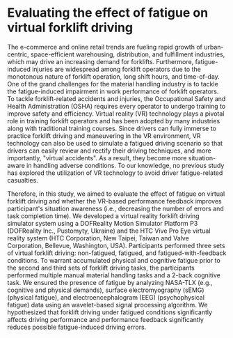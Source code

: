 # Evaluating the effect of fatigue on virtual forklift driving

The e-commerce and online retail trends are fueling rapid growth of urban-centric, space-efficient warehousing, distribution, and fulfillment industries, which may drive an increasing demand for forklifts. Furthermore, fatigue-induced injuries are widespread among forklift operators due to the monotonous nature of forklift operation, long shift hours, and time-of-day. One of the grand challenges for the material handling industry is to tackle the fatigue-induced impairment in work performance of forklift operators. To tackle forklift-related accidents and injuries, the Occupational Safety and Health Administration (OSHA) requires every operator to undergo training to improve safety and efficiency. Virtual reality (VR) technology plays a pivotal role in training forklift operators and has been adopted by many industries along with traditional training courses. Since drivers can fully immerse to practice forklift driving and maneuvering in the VR environment, VR technology can also be used to simulate a fatigued driving scenario so that drivers can easily review and rectify their driving techniques, and more importantly, "virtual accidents". As a result, they become more situation-aware in handling adverse conditions. To our knowledge, no previous study has explored the utilization of VR technology to avoid driver fatigue-related casualties.  

Therefore, in this study, we aimed to evaluate the effect of fatigue on virtual forklift driving and whether the VR-based performance feedback improves participant's situation awareness (i.e., decreasing the number of errors and task completion time). We developed a virtual reality forklift driving simulator system using a DOFReality Motion Simulator Platform P3 (DOFReality Inc., Pustomyty, Ukraine) and the HTC Vive Pro Eye virtual reality system (HTC Corporation, New Taipei, Taiwan and Valve Corporation, Bellevue, Washington, USA). Participants performed three sets of virtual forklift driving: non-fatigued, fatigued, and fatigued-with-feedback conditions. To warrant accumulated physical and cognitive fatigue prior to the second and third sets of forklift driving tasks, the participants performed multiple manual material handling tasks and a 2-back cognitive task. We ensured the presence of fatigue by analyzing NASA-TLX (e.g., cognitive and physical demands), surface electromyography (sEMG) (physical fatigue), and electroencephalogram (EEG) (psychophysical fatigue) data using an wavelet-based signal processing algorithm. We hypothesized that forklift driving under fatigued conditions significantly affects driving performance and performance feedback significantly reduces possible fatigue-induced driving errors.

